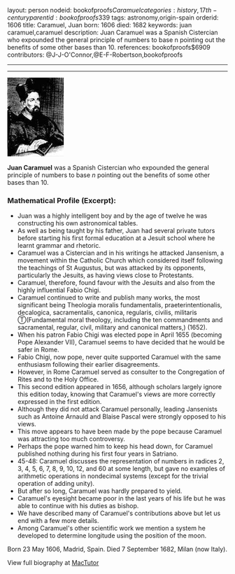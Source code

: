 layout: person
nodeid: bookofproofs$Caramuel
categories: history,17th-century
parentid: bookofproofs$339
tags: astronomy,origin-spain
orderid: 1606
title: Caramuel, Juan
born: 1606
died: 1682
keywords: juan caramuel,caramuel
description: Juan Caramuel was a Spanish Cistercian who expounded the general principle of numbers to base n pointing out the benefits of some other bases than 10.
references: bookofproofs$6909
contributors: @J-J-O'Connor,@E-F-Robertson,bookofproofs

---



---

![Caramuel.jpg](https://github.com/bookofproofs/bookofproofs.github.io/blob/main/_sources/_assets/images/portraits/Caramuel.jpg?raw=true)

**Juan Caramuel** was a Spanish Cistercian who expounded the general principle of numbers to base _n_ pointing out the benefits of some other bases than 10.

### Mathematical Profile (Excerpt):
* Juan was a highly intelligent boy and by the age of twelve he was constructing his own astronomical tables.
* As well as being taught by his father, Juan had several private tutors before starting his first formal education at a Jesuit school where he learnt grammar and rhetoric.
* Caramuel was a Cistercian and in his writings he attacked Jansenism, a movement within the Catholic Church which considered itself following the teachings of St Augustus, but was attacked by its opponents, particularly the Jesuits, as having views close to Protestants.
* Caramuel, therefore, found favour with the Jesuits and also from the highly influential Fabio Chigi.
* Caramuel continued to write and publish many works, the most significant being Theologia moralis fundamentalis, praeterintentionalis, decalogica, sacramentalis, canonica, regularis, civilis, militaris Ⓣ(Fundamental moral theology, including the ten commandments and sacramental, regular, civil, military and canonical matters,) (1652).
* When his patron Fabio Chigi was elected pope in April 1655 (becoming Pope Alexander VII), Caramuel seems to have decided that he would be safer in Rome.
* Fabio Chigi, now pope, never quite supported Caramuel with the same enthusiasm following their earlier disagreements.
* However, in Rome Caramuel served as consulter to the Congregation of Rites and to the Holy Office.
* This second edition appeared in 1656, although scholars largely ignore this edition today, knowing that Caramuel's views are more correctly expressed in the first edition.
* Although they did not attack Caramuel personally, leading Jansenists such as Antoine Arnauld and Blaise Pascal were strongly opposed to his views.
* This move appears to have been made by the pope because Caramuel was attracting too much controversy.
* Perhaps the pope warned him to keep his head down, for Caramuel published nothing during his first four years in Satriano.
* 45-48: Caramuel discusses the representation of numbers in radices 2, 3, 4, 5, 6, 7, 8, 9, 10, 12, and 60 at some length, but gave no examples of arithmetic operations in nondecimal systems (except for the trivial operation of adding unity).
* But after so long, Caramuel was hardly prepared to yield.
* Caramuel's eyesight became poor in the last years of his life but he was able to continue with his duties as bishop.
* We have described many of Caramuel's contributions above but let us end with a few more details.
* Among Caramuel's other scientific work we mention a system he developed to determine longitude using the position of the moon.

Born 23 May 1606, Madrid, Spain. Died 7 September 1682, Milan (now Italy).

View full biography at [MacTutor](https://mathshistory.st-andrews.ac.uk/Biographies/Caramuel/)
